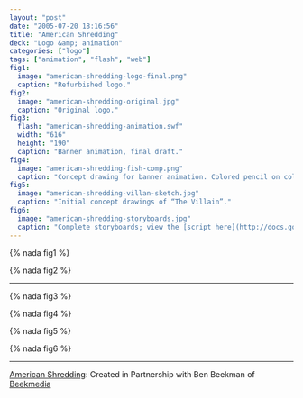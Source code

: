 ```yaml
---
layout: "post"
date: "2005-07-20 18:16:56"
title: "American Shredding"
deck: "Logo &amp; animation"
categories: ["logo"]
tags: ["animation", "flash", "web"]
fig1:
  image: "american-shredding-logo-final.png"
  caption: "Refurbished logo."
fig2:
  image: "american-shredding-original.jpg"
  caption: "Original logo."
fig3:
  flash: "american-shredding-animation.swf"
  width: "616"
  height: "190"
  caption: "Banner animation, final draft."
fig4:
  image: "american-shredding-fish-comp.png"
  caption: "Concept drawing for banner animation. Colored pencil on colored paper."
fig5:
  image: "american-shredding-villan-sketch.jpg"
  caption: "Initial concept drawings of “The Villain”."
fig6:
  image: "american-shredding-storyboards.jpg"
  caption: "Complete storyboards; view the [script here](http://docs.google.com/Doc?docid=0AfuMT97t-CJgZGQ3c2traGdfNjBmYmh2czZkYw&amp;hl=en)."
---
```


{% nada fig1 %}

{% nada fig2 %}

---

{% nada fig3 %}

{% nada fig4 %}

{% nada fig5 %}

{% nada fig6 %}

---

[American Shredding](http://americanshredding.com/): Created in Partnership with Ben Beekman of [Beekmedia](http://www.beekmedia.com/)

